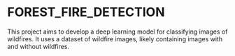 # FOREST_FIRE_DETECTION
This project aims to develop a deep learning model for classifying images of wildfires. It uses a dataset of wildfire images, likely containing images with and without wildfires.
